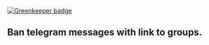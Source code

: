 
[![Greenkeeper badge](https://badges.greenkeeper.io/BorisOsipov/tg-bot-kickspam.svg)](https://greenkeeper.io/)
## Ban telegram messages with link to groups.
